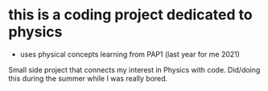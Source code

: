 # this is a coding project dedicated to physics #
- uses physical concepts learning from PAP1 (last year for me 2021)

Small side project that connects my interest in Physics with code. 
Did/doing this during the summer while I was really bored.
